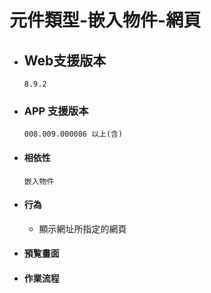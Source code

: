 # 元件類型-嵌入物件-網頁

* ## Web支援版本
  
      8.9.2

* ### APP 支援版本

      008.009.000086 以上(含)

* #### 相依性

      嵌入物件

* #### 行為

  * 顯示網址所指定的網頁

* #### 預覧畫面

* #### 作業流程

